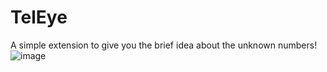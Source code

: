 # TelEye

A simple extension to give you the brief idea about the unknown numbers!
![image](https://user-images.githubusercontent.com/39849021/218259585-bbdd1af5-f441-415c-876b-ab73f4a0fd86.png)
